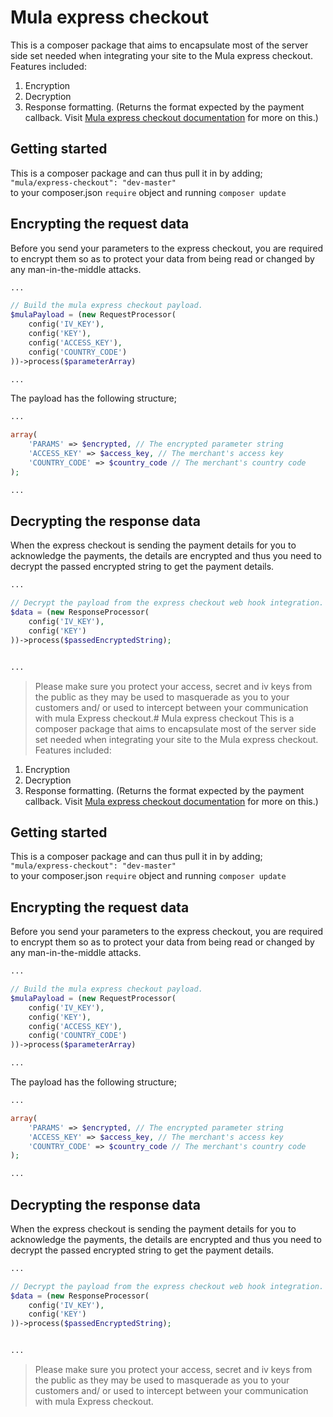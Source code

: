 # Mula express checkout
This is a composer package that aims to encapsulate most of the server side set needed when integrating your site to the Mula express checkout. Features included:
1. Encryption
2. Decryption
3. Response formatting. (Returns the format expected by the payment callback. Visit [Mula express checkout documentation](https://beep2.cellulant.com:9001/hub/checkoutDocumentation/express.html#add-mula-button) for more on this.)

## Getting started
This is a composer package and can thus pull it in by adding; <br>
`"mula/express-checkout": "dev-master"`<br>
to your composer.json `require` object and running 
`composer update`

## Encrypting the request data
Before you send your parameters to the express checkout, you are required to encrypt them so as to protect your data from being read or changed by any man-in-the-middle attacks.

```php
...

// Build the mula express checkout payload.
$mulaPayload = (new RequestProcessor(
    config('IV_KEY'),
    config('KEY'),
    config('ACCESS_KEY'),
    config('COUNTRY_CODE')
))->process($parameterArray)

...
```

The payload has the following structure;
```php
...

array(
    'PARAMS' => $encrypted, // The encrypted parameter string
    'ACCESS_KEY' => $access_key, // The merchant's access key
    'COUNTRY_CODE' => $country_code // The merchant's country code
);

...
```

## Decrypting the response data
When the express checkout is sending the payment details for you to acknowledge the payments, the details are encrypted and thus you need to decrypt the passed encrypted string to get the payment details.


```php
...

// Decrypt the payload from the express checkout web hook integration.
$data = (new ResponseProcessor(
    config('IV_KEY'),
    config('KEY')
))->process($passedEncryptedString);


...
```

> Please make sure you protect your access, secret and iv keys from the public as they may be used to masquerade as you to your customers and/ or used to intercept between your communication with mula Express checkout.# Mula express checkout
This is a composer package that aims to encapsulate most of the server side set needed when integrating your site to the Mula express checkout. Features included:
1. Encryption
2. Decryption
3. Response formatting. (Returns the format expected by the payment callback. Visit [Mula express checkout documentation](https://beep2.cellulant.com:9001/hub/checkoutDocumentation/express.html#add-mula-button) for more on this.)

## Getting started
This is a composer package and can thus pull it in by adding; <br>
`"mula/express-checkout": "dev-master"`<br>
to your composer.json `require` object and running 
`composer update`

## Encrypting the request data
Before you send your parameters to the express checkout, you are required to encrypt them so as to protect your data from being read or changed by any man-in-the-middle attacks.

```php
...

// Build the mula express checkout payload.
$mulaPayload = (new RequestProcessor(
    config('IV_KEY'),
    config('KEY'),
    config('ACCESS_KEY'),
    config('COUNTRY_CODE')
))->process($parameterArray)

...
```

The payload has the following structure;
```php
...

array(
    'PARAMS' => $encrypted, // The encrypted parameter string
    'ACCESS_KEY' => $access_key, // The merchant's access key
    'COUNTRY_CODE' => $country_code // The merchant's country code
);

...
```

## Decrypting the response data
When the express checkout is sending the payment details for you to acknowledge the payments, the details are encrypted and thus you need to decrypt the passed encrypted string to get the payment details.


```php
...

// Decrypt the payload from the express checkout web hook integration.
$data = (new ResponseProcessor(
    config('IV_KEY'),
    config('KEY')
))->process($passedEncryptedString);


...
```

> Please make sure you protect your access, secret and iv keys from the public as they may be used to masquerade as you to your customers and/ or used to intercept between your communication with mula Express checkout.
